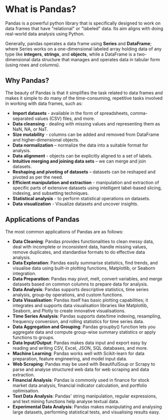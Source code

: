 # What is Pandas?

Pandas is a powerful python library that is specifically designed to work on data frames that have "relational" or "labeled" data. Its aim aligns with doing real-world data analysis using Python. 

Generally, pandas operates a data frame using **Series** and **DataFrame**; where Series works on a one-dimensional labeled array holding data of any type like **integers**, **strings**, and **objects**, while a DataFrame is a two-dimensional data structure that manages and operates data in tabular form (using rows and columns).

## Why Pandas?

The beauty of Pandas is that it simplifies the task related to data frames and makes it simple to do many of the time-consuming, repetitive tasks involved in working with data frames, such as:

* **Import datasets** - available in the form of spreadsheets, comma-separated values (CSV) files, and more.
* **Data cleansing** - dealing with missing values and representing them as NaN, NA, or NaT.
* **Size mutability** - columns can be added and removed from DataFrame and higher-dimensional objects.
* **Data normalization** – normalize the data into a suitable format for analysis.
* **Data alignment** - objects can be explicitly aligned to a set of labels.
* **Intuitive merging and joining data sets** – we can merge and join datasets.
* **Reshaping and pivoting of datasets** – datasets can be reshaped and pivoted as per the need.
* **Efficient manipulation and extraction** - manipulation and extraction of specific parts of extensive datasets using intelligent label-based slicing, indexing, and subsetting techniques.
* **Statistical analysis** - to perform statistical operations on datasets.
* **Data visualization** - Visualize datasets and uncover insights.

## Applications of Pandas

The most common applications of Pandas are as follows:

* **Data Cleaning**: Pandas provides functionalities to clean messy data, deal with incomplete or inconsistent data, handle missing values, remove duplicates, and standardise formats to do effective data analysis.
* **Data Exploration**: Pandas easily summarise statistics, find trends, and visualise data using built-in plotting functions, Matplotlib, or Seaborn integration.
* **Data Preparation**: Pandas may pivot, melt, convert variables, and merge datasets based on common columns to prepare data for analysis.
* **Data Analysis**: Pandas supports descriptive statistics, time series analysis, group-by operations, and custom functions.
* **Data Visualisation**: Pandas itself has basic plotting capabilities; it integrates and supports data visualisation libraries like Matplotlib, Seaborn, and Plotly to create innovative visualisations.
* **Time Series Analysis**: Pandas supports date/time indexing, resampling, frequency conversion, and rolling statistics for time series data.
* **Data Aggregation and Grouping**: Pandas groupby() function lets you aggregate data and compute group-wise summary statistics or apply functions to groups.
* **Data Input/Output**: Pandas makes data input and export easy by reading and writing CSV, Excel, JSON, SQL databases, and more.
* **Machine Learning**: Pandas works well with Scikit-learn for data preparation, feature engineering, and model input data.
* **Web Scraping**: Pandas may be used with BeautifulSoup or Scrapy to parse and analyse structured web data for web scraping and data extraction.
* **Financial Analysis**: Pandas is commonly used in finance for stock market data analysis, financial indicator calculation, and portfolio optimisation.
* **Text Data Analysis**: Pandas' string manipulation, regular expressions, and text mining functions help analyse textual data.
* **Experimental Data Analysis**: Pandas makes manipulating and analysing large datasets, performing statistical tests, and visualising results easy.
